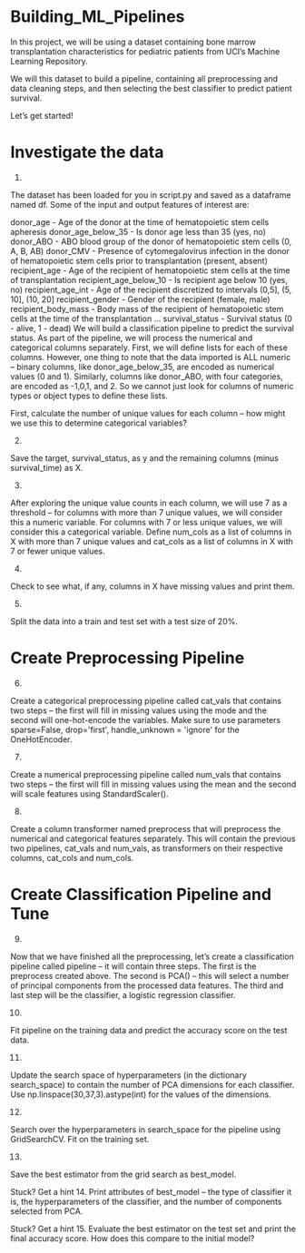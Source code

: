 # Building_ML_Pipelines

In this project, we will be using a dataset containing bone marrow transplantation characteristics for pediatric patients from UCI’s Machine Learning Repository.

We will this dataset to build a pipeline, containing all preprocessing and data cleaning steps, and then selecting the best classifier to predict patient survival.

Let’s get started!


# Investigate the data

1.
The dataset has been loaded for you in script.py and saved as a dataframe named df. Some of the input and output features of interest are:

donor_age - Age of the donor at the time of hematopoietic stem cells apheresis
donor_age_below_35 - Is donor age less than 35 (yes, no)
donor_ABO - ABO blood group of the donor of hematopoietic stem cells (0, A, B, AB)
donor_CMV - Presence of cytomegalovirus infection in the donor of hematopoietic stem cells prior to transplantation (present, absent)
recipient_age - Age of the recipient of hematopoietic stem cells at the time of transplantation
recipient_age_below_10 - Is recipient age below 10 (yes, no)
recipient_age_int - Age of the recipient discretized to intervals (0,5], (5, 10], (10, 20]
recipient_gender - Gender of the recipient (female, male)
recipient_body_mass - Body mass of the recipient of hematopoietic stem cells at the time of the transplantation
…
survival_status - Survival status (0 - alive, 1 - dead)
We will build a classification pipeline to predict the survival status. As part of the pipeline, we will process the numerical and categorical columns separately. First, we will define lists for each of these columns. However, one thing to note that the data imported is ALL numeric – binary columns, like donor_age_below_35, are encoded as numerical values (0 and 1). Similarly, columns like donor_ABO, with four categories, are encoded as -1,0,1, and 2. So we cannot just look for columns of numeric types or object types to define these lists.

First, calculate the number of unique values for each column – how might we use this to determine categorical variables?

2.
Save the target, survival_status, as y and the remaining columns (minus survival_time) as X.


3.
After exploring the unique value counts in each column, we will use 7 as a threshold – for columns with more than 7 unique values, we will consider this a numeric variable. For columns with 7 or less unique values, we will consider this a categorical variable. Define num_cols as a list of columns in X with more than 7 unique values and cat_cols as a list of columns in X with 7 or fewer unique values.



4.
Check to see what, if any, columns in X have missing values and print them.


5.
Split the data into a train and test set with a test size of 20%.



# Create Preprocessing Pipeline

6.
Create a categorical preprocessing pipeline called cat_vals that contains two steps – the first will fill in missing values using the mode and the second will one-hot-encode the variables. Make sure to use parameters sparse=False, drop='first', handle_unknown = 'ignore' for the OneHotEncoder.


7.
Create a numerical preprocessing pipeline called num_vals that contains two steps – the first will fill in missing values using the mean and the second will scale features using StandardScaler().


8.
Create a column transformer named preprocess that will preprocess the numerical and categorical features separately. This will contain the previous two pipelines, cat_vals and num_vals, as transformers on their respective columns, cat_cols and num_cols.


# Create Classification Pipeline and Tune
9.
Now that we have finished all the preprocessing, let’s create a classification pipeline called pipeline – it will contain three steps. The first is the preprocess created above. The second is PCA() – this will select a number of principal components from the processed data features. The third and last step will be the classifier, a logistic regression classifier.


10.
Fit pipeline on the training data and predict the accuracy score on the test data.


11.
Update the search space of hyperparameters (in the dictionary search_space) to contain the number of PCA dimensions for each classifier. Use np.linspace(30,37,3).astype(int) for the values of the dimensions.


12.
Search over the hyperparameters in search_space for the pipeline using GridSearchCV. Fit on the training set.


13.
Save the best estimator from the grid search as best_model.


Stuck? Get a hint
14.
Print attributes of best_model – the type of classifier it is, the hyperparameters of the classifier, and the number of components selected from PCA.


Stuck? Get a hint
15.
Evaluate the best estimator on the test set and print the final accuracy score. How does this compare to the initial model?
